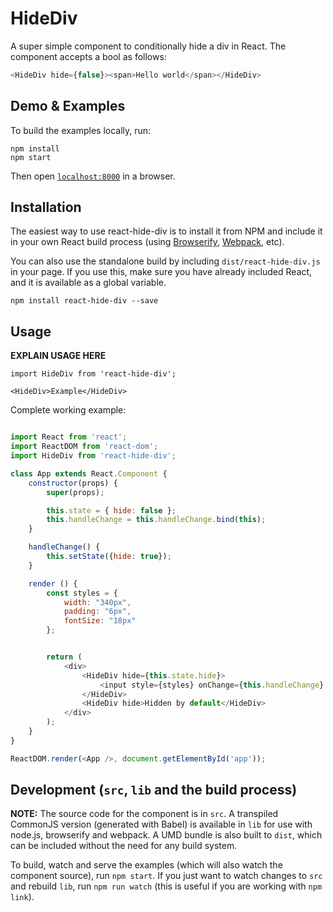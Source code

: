 # HideDiv

A super simple component to conditionally hide a div in React. The component accepts a bool as follows:

 ```javascript
 <HideDiv hide={false}><span>Hello world</span></HideDiv>
```

## Demo & Examples

To build the examples locally, run:

```
npm install
npm start
```

Then open [`localhost:8000`](http://localhost:8000) in a browser.


## Installation

The easiest way to use react-hide-div is to install it from NPM and include it in your own React build process (using [Browserify](http://browserify.org), [Webpack](http://webpack.github.io/), etc).

You can also use the standalone build by including `dist/react-hide-div.js` in your page. If you use this, make sure you have already included React, and it is available as a global variable.

```
npm install react-hide-div --save
```


## Usage

__EXPLAIN USAGE HERE__

```
import HideDiv from 'react-hide-div';

<HideDiv>Example</HideDiv>
```

Complete working example:

```javascript

import React from 'react';
import ReactDOM from 'react-dom';
import HideDiv from 'react-hide-div';

class App extends React.Component {
	constructor(props) {
		super(props);

		this.state = { hide: false };
		this.handleChange = this.handleChange.bind(this);
	}

	handleChange() {
		this.setState({hide: true});
	}

	render () {
		const styles = {
			width: "340px",
			padding: "6px",
			fontSize: "18px"
		};


		return (
			<div>
				<HideDiv hide={this.state.hide}>
					<input style={styles} onChange={this.handleChange} placeholder="Think you can enter text into this input?" />
				</HideDiv>
				<HideDiv hide>Hidden by default</HideDiv>
			</div>
		);
	}
}

ReactDOM.render(<App />, document.getElementById('app'));

```

## Development (`src`, `lib` and the build process)

**NOTE:** The source code for the component is in `src`. A transpiled CommonJS version (generated with Babel) is available in `lib` for use with node.js, browserify and webpack. A UMD bundle is also built to `dist`, which can be included without the need for any build system.

To build, watch and serve the examples (which will also watch the component source), run `npm start`. If you just want to watch changes to `src` and rebuild `lib`, run `npm run watch` (this is useful if you are working with `npm link`).

